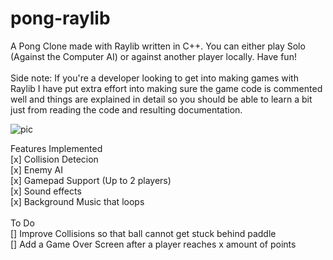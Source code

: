 # pong-raylib
A Pong Clone made with Raylib written in C++. You can either play Solo (Against the Computer AI) or against another player locally. Have fun!
<br>
<br>
Side note: If you're a developer looking to get into making games with Raylib I have put extra effort into making sure the game code is commented
well and things are explained in detail so you should be able to learn a bit just from reading the code and resulting documentation. 

![pic](https://i.imgur.com/uZYWmZI.png)

Features Implemented 
<br>
[x] Collision Detecion
<br>
[x] Enemy AI
<br>
[x] Gamepad Support (Up to 2 players)
<br>
[x] Sound effects
<br>
[x] Background Music that loops
<br>
<br>
To Do
<br>
[] Improve Collisions so that ball cannot get stuck behind paddle
<br>
[] Add a Game Over Screen after a player reaches x amount of points



